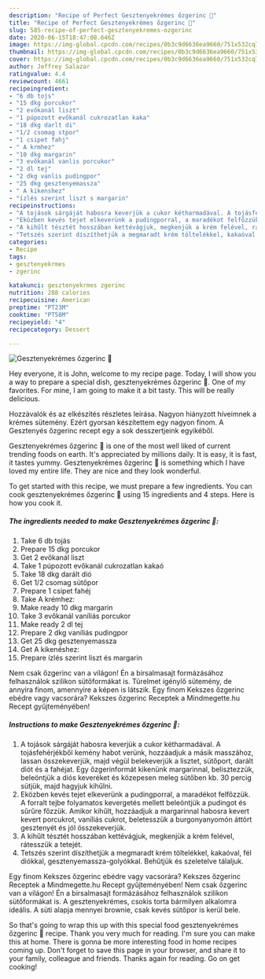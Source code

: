 ```yaml
---
description: "Recipe of Perfect Gesztenyekrémes őzgerinc 🌰"
title: "Recipe of Perfect Gesztenyekrémes őzgerinc 🌰"
slug: 585-recipe-of-perfect-gesztenyekremes-ozgerinc
date: 2020-06-15T18:47:08.646Z
image: https://img-global.cpcdn.com/recipes/0b3c9d6636ea9660/751x532cq70/gesztenyekremes-ozgerinc-🌰-recept-foto.jpg
thumbnail: https://img-global.cpcdn.com/recipes/0b3c9d6636ea9660/751x532cq70/gesztenyekremes-ozgerinc-🌰-recept-foto.jpg
cover: https://img-global.cpcdn.com/recipes/0b3c9d6636ea9660/751x532cq70/gesztenyekremes-ozgerinc-🌰-recept-foto.jpg
author: Jeffrey Salazar
ratingvalue: 4.4
reviewcount: 4661
recipeingredient:
- "6 db tojs"
- "15 dkg porcukor"
- "2 evőkanál liszt"
- "1 púpozott evőkanál cukrozatlan kaka"
- "18 dkg darlt di"
- "1/2 csomag stpor"
- "1 csipet fahj"
- " A krmhez"
- "10 dkg margarin"
- "3 evőkanál vanlis porcukor"
- "2 dl tej"
- "2 dkg vanlis pudingpor"
- "25 dkg gesztenyemassza"
- " A kikenshez"
- "ízlés szerint liszt s margarin"
recipeinstructions:
- "A tojások sárgáját habosra keverjük a cukor kétharmadával. A tojásfehérjékből kemény habot verünk, hozzáadjuk a másik masszához, lassan összekeverjük, majd végül belekeverjük a lisztet, sütőport, darált diót és a fahéjat. Egy őzgerinformát kikenünk margarinnal, belisztezzük, beleöntjük a diós keveréket és közepesen meleg sütőben kb. 30 percig sütjük, majd hagyjuk kihűlni."
- "Eközben kevés tejet elkeverünk a pudingporral, a maradékot felfőzzük. A forralt tejbe folyamatos kevergetés mellett beleöntjük a pudingot és sűrűre főzzük. Amikor kihűlt, hozzáadjuk a margarinnal habosra kevert kevert porcukrot, vaníliás cukrot, beletesszük a burgonyanyomón áttört gesztenyét és jól összekeverjük."
- "A kihűlt tésztét hosszában kettévágjuk, megkenjük a krém felével, rátesszük a tetejét."
- "Tetszés szerint díszíthetjük a megmaradt krém töltelékkel, kakaóval, fél diókkal, gesztenyemassza-golyókkal. Behűtjük és szeletelve tálaljuk."
categories:
- Recipe
tags:
- gesztenyekrmes
- zgerinc

katakunci: gesztenyekrmes zgerinc 
nutrition: 288 calories
recipecuisine: American
preptime: "PT23M"
cooktime: "PT58M"
recipeyield: "4"
recipecategory: Dessert

---
```



![Gesztenyekrémes őzgerinc 🌰](https://img-global.cpcdn.com/recipes/0b3c9d6636ea9660/751x532cq70/gesztenyekremes-ozgerinc-🌰-recept-foto.jpg)

Hey everyone, it is John, welcome to my recipe page. Today, I will show you a way to prepare a special dish, gesztenyekrémes őzgerinc 🌰. One of my favorites. For mine, I am going to make it a bit tasty. This will be really delicious.

Hozzávalók és az elkészítés részletes leírása. Nagyon hiányzott híveimnek a krémes sütemény. Ezért gyorsan készítettem egy nagyon finom. A Gesztenyés őzgerinc recept egy a sok desszertjeink egyikéből.

Gesztenyekrémes őzgerinc 🌰 is one of the most well liked of current trending foods on earth. It's appreciated by millions daily. It is easy, it is fast, it tastes yummy. Gesztenyekrémes őzgerinc 🌰 is something which I have loved my entire life. They are nice and they look wonderful.


To get started with this recipe, we must prepare a few ingredients. You can cook gesztenyekrémes őzgerinc 🌰 using 15 ingredients and 4 steps. Here is how you cook it.

<!--inarticleads1-->

##### The ingredients needed to make Gesztenyekrémes őzgerinc 🌰:

1. Take 6 db tojás
1. Prepare 15 dkg porcukor
1. Get 2 evőkanál liszt
1. Take 1 púpozott evőkanál cukrozatlan kakaó
1. Take 18 dkg darált dió
1. Get 1/2 csomag sütőpor
1. Prepare 1 csipet fahéj
1. Take  A krémhez:
1. Make ready 10 dkg margarin
1. Take 3 evőkanál vaníliás porcukor
1. Make ready 2 dl tej
1. Prepare 2 dkg vaníliás pudingpor
1. Get 25 dkg gesztenyemassza
1. Get  A kikenéshez:
1. Prepare ízlés szerint liszt és margarin


Nem csak őzgerinc van a világon! Én a birsalmasajt formázásához felhasználok szilikon sütőformákat is. Türelmet igénylő sütemény, de annyira finom, amennyire a képen is látszik. Egy finom Kekszes őzgerinc ebédre vagy vacsorára? Kekszes őzgerinc Receptek a Mindmegette.hu Recept gyűjteményében! 

<!--inarticleads2-->

##### Instructions to make Gesztenyekrémes őzgerinc 🌰:

1. A tojások sárgáját habosra keverjük a cukor kétharmadával. A tojásfehérjékből kemény habot verünk, hozzáadjuk a másik masszához, lassan összekeverjük, majd végül belekeverjük a lisztet, sütőport, darált diót és a fahéjat. Egy őzgerinformát kikenünk margarinnal, belisztezzük, beleöntjük a diós keveréket és közepesen meleg sütőben kb. 30 percig sütjük, majd hagyjuk kihűlni.
1. Eközben kevés tejet elkeverünk a pudingporral, a maradékot felfőzzük. A forralt tejbe folyamatos kevergetés mellett beleöntjük a pudingot és sűrűre főzzük. Amikor kihűlt, hozzáadjuk a margarinnal habosra kevert kevert porcukrot, vaníliás cukrot, beletesszük a burgonyanyomón áttört gesztenyét és jól összekeverjük.
1. A kihűlt tésztét hosszában kettévágjuk, megkenjük a krém felével, rátesszük a tetejét.
1. Tetszés szerint díszíthetjük a megmaradt krém töltelékkel, kakaóval, fél diókkal, gesztenyemassza-golyókkal. Behűtjük és szeletelve tálaljuk.


Egy finom Kekszes őzgerinc ebédre vagy vacsorára? Kekszes őzgerinc Receptek a Mindmegette.hu Recept gyűjteményében! Nem csak őzgerinc van a világon! Én a birsalmasajt formázásához felhasználok szilikon sütőformákat is. A gesztenyekrémes, csokis torta bármilyen alkalomra ideális. A süti alapja mennyei brownie, csak kevés sütőpor is kerül bele. 

So that's going to wrap this up with this special food gesztenyekrémes őzgerinc 🌰 recipe. Thank you very much for reading. I'm sure you can make this at home. There is gonna be more interesting food in home recipes coming up. Don't forget to save this page in your browser, and share it to your family, colleague and friends. Thanks again for reading. Go on get cooking!
